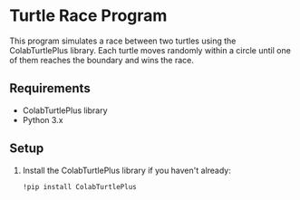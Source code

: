 # Turtle Race Program

This program simulates a race between two turtles using the ColabTurtlePlus library. Each turtle moves randomly within a circle until one of them reaches the boundary and wins the race.

## Requirements

- ColabTurtlePlus library
- Python 3.x

## Setup

1. Install the ColabTurtlePlus library if you haven't already:
   ```bash
   !pip install ColabTurtlePlus
